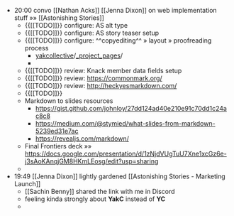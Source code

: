 - 20:00 convo [[Nathan Acks]] [[Jenna Dixon]] on web implementation stuff »» [[Astonishing Stories]]
    - {{[[TODO]]}} configure: AS alt type
    - {{[[TODO]]}} configure: AS story teaser setup
    - {{[[TODO]]}} configure: ^^copyediting^^ » layout » proofreading process
        - [yakcollective](https://github.com/The-Yak-Collective/yakcollective/tree/astonishing-stories)/[_project_pages](https://github.com/The-Yak-Collective/yakcollective/tree/astonishing-stories/_project_pages)/
        - 
    - {{[[TODO]]}} review: Knack member data fields setup
    - {{[[TODO]]}} review: https://commonmark.org/
    - {{[[TODO]]}} review: http://heckyesmarkdown.com/
    - {{[[TODO]]}} 
    - Markdown to slides resources
        - https://gist.github.com/johnloy/27dd124ad40e210e91c70dd1c24ac8c8
        - https://medium.com/@stymied/what-slides-from-markdown-5239ed31e7ac
        - https://revealjs.com/markdown/
    - Final Frontiers deck »» https://docs.google.com/presentation/d/1zNjdVUgTuU7Xne1xcGz6e-j3sAoKAnqjGM8HKmLEosg/edit?usp=sharing
    - 
- 19:49 [[Jenna Dixon]] lightly gardened [[Astonishing Stories - Marketing Launch]]
    - [[Sachin Benny]] shared the link with me in Discord
    - feeling kinda strongly about __YakC__ instead of __YC__
    - 
